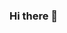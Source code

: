 ### Hi there 👋

<!--
**YunusCelik21/YunusCelik21** is a ✨ _special_ ✨ repository because its `README.md` (this file) appears on your GitHub profile.

Here are some ideas to get you started:

- 🔭 I'm Studying at Bilkent
- 🌱 I’m currently learning Java
- 🤔 I’m looking for help with Java
-->
